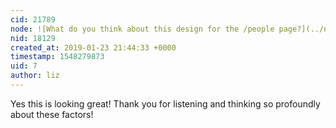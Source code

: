 ```yaml
---
cid: 21789
node: ![What do you think about this design for the /people page?](../notes/edie_blues/01-16-2019/what-do-you-think-about-this-design-for-the-people-page)
nid: 18129
created_at: 2019-01-23 21:44:33 +0000
timestamp: 1548279873
uid: 7
author: liz
---
```


 Yes this is looking great! Thank you for listening and thinking so profoundly about these factors!